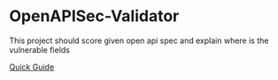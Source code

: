 # OpenAPISec-Validator
This project should score given open api spec and explain where is the vulnerable fields 

[Quick Guide](QuickGuide.md)
